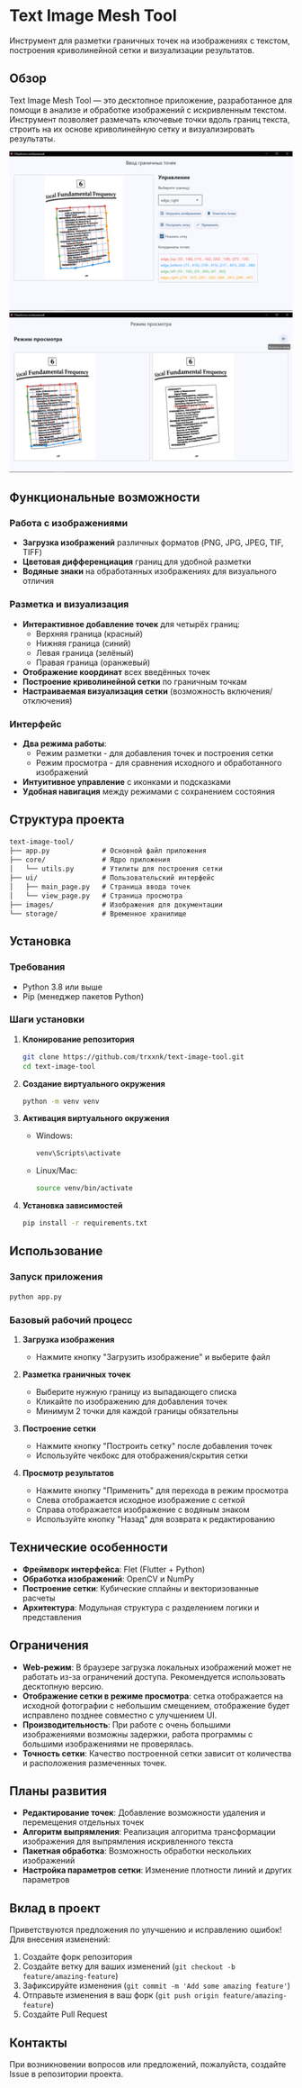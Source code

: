 # Text Image Mesh Tool

Инструмент для разметки граничных точек на изображениях с текстом, построения криволинейной сетки и визуализации результатов.

## Обзор

Text Image Mesh Tool — это десктопное приложение, разработанное для помощи в анализе и обработке изображений с искривленным текстом. Инструмент позволяет размечать ключевые точки вдоль границ текста, строить на их основе криволинейную сетку и визуализировать результаты.

![Режим ввода точек](./images/input_mode.png)
![Режим просмотра](./images/view_mode.png)

## Функциональные возможности

### Работа с изображениями
- **Загрузка изображений** различных форматов (PNG, JPG, JPEG, TIF, TIFF)
- **Цветовая дифференциация** границ для удобной разметки
- **Водяные знаки** на обработанных изображениях для визуального отличия

### Разметка и визуализация
- **Интерактивное добавление точек** для четырёх границ:
  - Верхняя граница (красный)
  - Нижняя граница (синий) 
  - Левая граница (зелёный)
  - Правая граница (оранжевый)
- **Отображение координат** всех введённых точек
- **Построение криволинейной сетки** по граничным точкам
- **Настраиваемая визуализация сетки** (возможность включения/отключения)

### Интерфейс
- **Два режима работы**:
  - Режим разметки - для добавления точек и построения сетки
  - Режим просмотра - для сравнения исходного и обработанного изображений
- **Интуитивное управление** с иконками и подсказками
- **Удобная навигация** между режимами с сохранением состояния

## Структура проекта

```
text-image-tool/
├── app.py             # Основной файл приложения
├── core/              # Ядро приложения
│   └── utils.py       # Утилиты для построения сетки
├── ui/                # Пользовательский интерфейс
│   ├── main_page.py   # Страница ввода точек
│   └── view_page.py   # Страница просмотра
├── images/            # Изображения для документации
└── storage/           # Временное хранилище
```

## Установка

### Требования
- Python 3.8 или выше
- Pip (менеджер пакетов Python)

### Шаги установки

1. **Клонирование репозитория**
   ```bash
   git clone https://github.com/trxxnk/text-image-tool.git
   cd text-image-tool
   ```

2. **Создание виртуального окружения**
   ```bash
   python -m venv venv
   ```

3. **Активация виртуального окружения**
   - Windows:
     ```bash
     venv\Scripts\activate
     ```
   - Linux/Mac:
     ```bash
     source venv/bin/activate
     ```

4. **Установка зависимостей**
   ```bash
   pip install -r requirements.txt
   ```

## Использование

### Запуск приложения
```bash
python app.py
```

### Базовый рабочий процесс

1. **Загрузка изображения**
   - Нажмите кнопку "Загрузить изображение" и выберите файл

2. **Разметка граничных точек**
   - Выберите нужную границу из выпадающего списка
   - Кликайте по изображению для добавления точек
   - Минимум 2 точки для каждой границы обязательны

3. **Построение сетки**
   - Нажмите кнопку "Построить сетку" после добавления точек
   - Используйте чекбокс для отображения/скрытия сетки

4. **Просмотр результатов**
   - Нажмите кнопку "Применить" для перехода в режим просмотра
   - Слева отображается исходное изображение с сеткой
   - Справа отображается изображение с водяным знаком
   - Используйте кнопку "Назад" для возврата к редактированию

## Технические особенности

- **Фреймворк интерфейса**: Flet (Flutter + Python)
- **Обработка изображений**: OpenCV и NumPy
- **Построение сетки**: Кубические сплайны и векторизованные расчеты
- **Архитектура**: Модульная структура с разделением логики и представления

## Ограничения

- **Web-режим**: В браузере загрузка локальных изображений может не работать из-за ограничений доступа. Рекомендуется использовать десктопную версию.
- **Отображение сетки в режиме просмотра**: сетка отображается на исходной фотографии с небольшим смещением, отображение будет исправлено позднее совместно с улучшением UI.
- **Производительность**: При работе с очень большими изображениями возможны задержки, работа программы с большими изображениями не проверялась.
- **Точность сетки**: Качество построенной сетки зависит от количества и расположения размеченных точек.

## Планы развития

- **Редактирование точек**: Добавление возможности удаления и перемещения отдельных точек
- **Алгоритм выпрямления**: Реализация алгоритма трансформации изображения для выпрямления искривленного текста
- **Пакетная обработка**: Возможность обработки нескольких изображений
- **Настройка параметров сетки**: Изменение плотности линий и других параметров

## Вклад в проект

Приветствуются предложения по улучшению и исправлению ошибок! Для внесения изменений:
1. Создайте форк репозитория
2. Создайте ветку для ваших изменений (`git checkout -b feature/amazing-feature`)
3. Зафиксируйте изменения (`git commit -m 'Add some amazing feature'`)
4. Отправьте изменения в ваш форк (`git push origin feature/amazing-feature`)
5. Создайте Pull Request

## Контакты

При возникновении вопросов или предложений, пожалуйста, создайте Issue в репозитории проекта. 